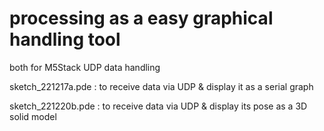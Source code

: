 # processing as a easy graphical handling tool

both for M5Stack UDP data handling

sketch_221217a.pde : to receive data via UDP & display it as a serial graph

sketch_221220b.pde : to receive data via UDP & display its pose as a 3D solid model
